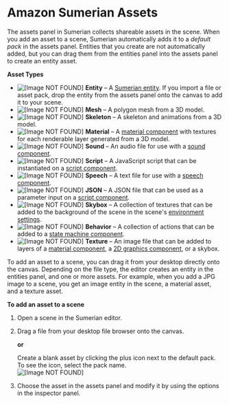 # Amazon Sumerian Assets<a name="sumerian-assets"></a>

The assets panel in Sumerian collects shareable assets in the scene\. When you add an asset to a scene, Sumerian automatically adds it to a *default pack* in the assets panel\. Entities that you create are not automatically added, but you can drag them from the entities panel into the assets panel to create an entity asset\.

**Asset Types**
+ ![\[Image NOT FOUND\]](http://docs.aws.amazon.com/sumerian/latest/userguide/images/assets-icons-entity.png) **Entity** – A [Sumerian entity](sumerian-entities.md)\. If you import a file or asset pack, drop the entity from the assets panel onto the canvas to add it to your scene\.
+ ![\[Image NOT FOUND\]](http://docs.aws.amazon.com/sumerian/latest/userguide/images/assets-icons-mesh.png) **Mesh** – A polygon mesh from a 3D model\.
+ ![\[Image NOT FOUND\]](http://docs.aws.amazon.com/sumerian/latest/userguide/images/assets-icons-skeleton.png) **Skeleton** – A skeleton and animations from a 3D model\.
+ ![\[Image NOT FOUND\]](http://docs.aws.amazon.com/sumerian/latest/userguide/images/assets-icons-material.png) **Material** – A [material component](entities-material.md) with textures for each renderable layer generated from a 3D model\.
+ ![\[Image NOT FOUND\]](http://docs.aws.amazon.com/sumerian/latest/userguide/images/assets-icons-sound.png) **Sound** – An audio file for use with a [sound component](entities-sound.md)\.
+ ![\[Image NOT FOUND\]](http://docs.aws.amazon.com/sumerian/latest/userguide/images/assets-icons-script.png) **Script** – A JavaScript script that can be instantiated on a [script component](entities-sound.md)\.
+ ![\[Image NOT FOUND\]](http://docs.aws.amazon.com/sumerian/latest/userguide/images/assets-icons-speech.png) **Speech** – A text file for use with a [speech component](entities-speech.md)\. 
+ ![\[Image NOT FOUND\]](http://docs.aws.amazon.com/sumerian/latest/userguide/images/assets-icons-json.png) **JSON** – A JSON file that can be used as a parameter input on a [script component](entities-sound.md)\.
+ ![\[Image NOT FOUND\]](http://docs.aws.amazon.com/sumerian/latest/userguide/images/assets-icons-skybox.png) **Skybox** – A collection of textures that can be added to the background of the scene in the scene's [environment settings](scene-environment.md)\. 
+ ![\[Image NOT FOUND\]](http://docs.aws.amazon.com/sumerian/latest/userguide/images/assets-icons-behavior.png) **Behavior** – A collection of actions that can be added to a [state machine component](entities-statemachine.md)\. 
+ ![\[Image NOT FOUND\]](http://docs.aws.amazon.com/sumerian/latest/userguide/images/assets-icons-texture.png) **Texture** – An image file that can be added to layers of a [material component](entities-material.md), a [2D graphics component](entities-2dgraphics.md), or a skybox\.

To add an asset to a scene, you can drag it from your desktop directly onto the canvas\. Depending on the file type, the editor creates an entity in the entities panel, and one or more assets\. For example, when you add a JPG image to a scene, you get an image entity in the scene, a material asset, and a texture asset\.

**To add an asset to a scene**

1. Open a scene in the Sumerian editor\.

1. Drag a file from your desktop file browser onto the canvas\.

   **or**

   Create a blank asset by clicking the plus icon next to the default pack\. To see the icon, select the pack name\.  
![\[Image NOT FOUND\]](http://docs.aws.amazon.com/sumerian/latest/userguide/images/assets-bin-add.png)

1. Choose the asset in the assets panel and modify it by using the options in the inspector panel\.
